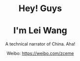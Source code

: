 <div align="center">
  <h1>Hey! Guys</h1>
  <h1>I'm Lei Wang</h1>
  <p>A technical narrator of China. Aha!</p>
  <p>Weibo: <a href="https://weibo.com/zceme">https://weibo.com/zceme</a></p>
  <img src="https://img.zce.me/qrcode/wechat.jpg" alt="WeChat: zce-me" height="200>
</div>
